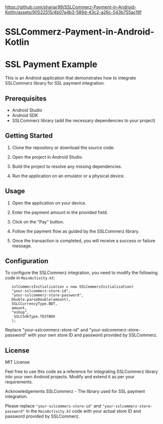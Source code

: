 



https://github.com/shariar99/SSLCommerz-Payment-in-Android-Kotlin/assets/90522515/4b07a4b3-589d-43c2-a26c-543b755ac19f



# SSLCommerz-Payment-in-Android-Kotlin
# SSL Payment Example

This is an Android application that demonstrates how to integrate SSLCommerz library for SSL payment integration.

## Prerequisites

- Android Studio
- Android SDK
- SSLCommerz library (add the necessary dependencies to your project)

## Getting Started

1. Clone the repository or download the source code.


2. Open the project in Android Studio.

3. Build the project to resolve any missing dependencies.

4. Run the application on an emulator or a physical device.

## Usage

1. Open the application on your device.

2. Enter the payment amount in the provided field.

3. Click on the "Pay" button.

4. Follow the payment flow as guided by the SSLCommerz library.

5. Once the transaction is completed, you will receive a success or failure message.

## Configuration

To configure the SSLCommerz integration, you need to modify the following code in `MainActivity.kt`:

       sslCommerzInitialization = new SSLCommerzInitialization(
       "your-sslcommerz-store-id",
       "your-sslcommerz-store-password",
       Double.parseDouble(amount),
       SSLCCurrencyType.BDT,
       amount,
       "eshop",
        SSLCSdkType.TESTBOX
       );

Replace "your-sslcommerz-store-id" and "your-sslcommerz-store-password" with your own store ID and password provided by SSLCommerz.

## License
MIT License

Feel free to use this code as a reference for integrating SSLCommerz library into your own Android projects. Modify and extend it as per your requirements.

Acknowledgements
SSLCommerz - The library used for SSL payment integration.
 

Please replace `"your-sslcommerz-store-id"` and `"your-sslcommerz-store-password"` in the `MainActivity.kt` code with your actual store ID and password provided by SSLCommerz.


